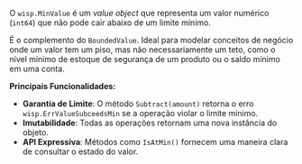 O `wisp.MinValue` é um *value object* que representa um valor numérico (`int64`) que não pode cair abaixo de um limite mínimo.

É o complemento do `BoundedValue`. Ideal para modelar conceitos de negócio onde um valor tem um piso, mas não necessariamente um teto, como o nível mínimo de estoque de segurança de um produto ou o saldo mínimo em uma conta.

**Principais Funcionalidades:**

* **Garantia de Limite**: O método `Subtract(amount)` retorna o erro `wisp.ErrValueSubceedsMin` se a operação violar o limite mínimo.
* **Imutabilidade**: Todas as operações retornam uma nova instância do objeto.
* **API Expressiva**: Métodos como `IsAtMin()` fornecem uma maneira clara de consultar o estado do valor.
